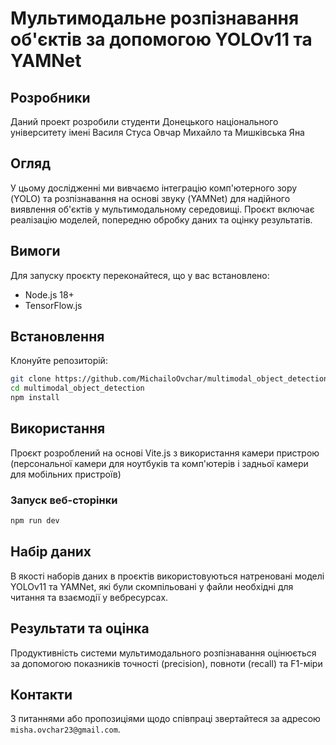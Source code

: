 # Мультимодальне розпізнавання об'єктів за допомогою YOLOv11 та YAMNet

## Розробники

Даний проект розробили студенти Донецького національного університету імені Василя Стуса Овчар Михайло та Мишківська Яна

## Огляд

У цьому дослідженні ми вивчаємо інтеграцію комп'ютерного зору (YOLO) та розпізнавання на основі звуку (YAMNet) для надійного виявлення об'єктів у мультимодальному середовищі. Проєкт включає реалізацію моделей, попередню обробку даних та оцінку результатів.

## Вимоги

Для запуску проєкту переконайтеся, що у вас встановлено:
- Node.js 18+
- TensorFlow.js

## Встановлення

Клонуйте репозиторій:

```bash
git clone https://github.com/MichailoOvchar/multimodal_object_detection
cd multimodal_object_detection
npm install
```

## Використання

Проєкт розроблений на основі Vite.js з використання камери пристрою (персональної камери для ноутбуків та комп'ютерів і задньої камери для мобільних пристроїв)

### Запуск веб-сторінки

```bash
npm run dev
```

## Набір даних

В якості наборів даних в проєктів використовуються натреновані моделі YOLOv11 та YAMNet, які були скомпільовані у файли необхідні для читання та взаємодії у вебресурсах.

## Результати та оцінка

Продуктивність системи мультимодального розпізнавання оцінюється за допомогою показників точності (precision), повноти (recall) та F1-міри

## Контакти

З питаннями або пропозиціями щодо співпраці звертайтеся за адресою `misha.ovchar23@gmail.com`.
